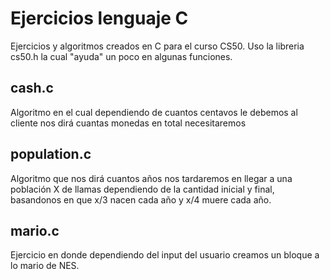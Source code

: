 # Ejercicios lenguaje C
 Ejercicios y algoritmos creados en C para el curso CS50.
 Uso la libreria cs50.h la cual "ayuda" un poco en algunas funciones.
 ## cash.c
 Algoritmo en el cual dependiendo de cuantos centavos le debemos al cliente nos dirá cuantas monedas en total necesitaremos
 
 ## population.c
 Algoritmo que nos dirá cuantos años nos tardaremos en llegar a una población X de llamas dependiendo de la cantidad inicial y final, basandonos en que x/3 nacen cada año y x/4 muere cada año.
 
 ## mario.c
 Ejercicio en donde dependiendo del input del usuario creamos un bloque a lo mario de NES.
